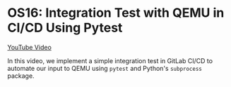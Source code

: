 # OS16: Integration Test with QEMU in CI/CD Using Pytest

[YouTube Video](https://youtu.be/zcqJHKUKipg)

In this video, we implement a simple integration test in GitLab CI/CD to automate our input to QEMU using `pytest` and Python\'s `subprocess` package.
